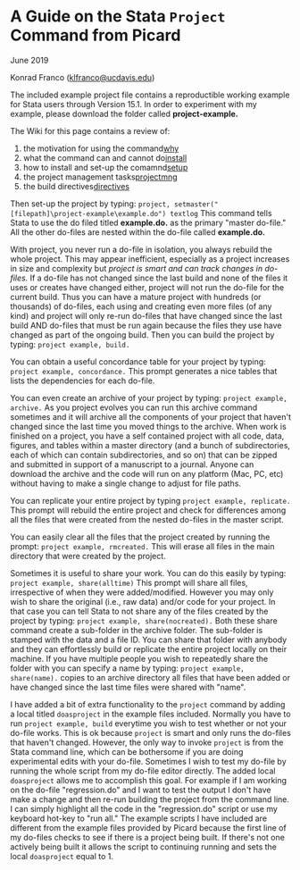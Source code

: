 # A Guide on the Stata `Project` Command from Picard

June 2019

Konrad Franco (klfranco@ucdavis.edu)

The included example project file contains a reproductible working example for Stata users through Version 15.1.
In order to experiment with my example, please download the folder called **project-example.**


The Wiki for this page contains a review of: 
  1. the motivation for using the command[why]
  2. what the command can and cannot do[install]
  3. how to install and set-up the comamnd[setup]
  4. the project management tasks[projectmng]
  5. the build directives[directives]
  
Then set-up the project by typing: `project, setmaster("[filepath]\project-example\example.do") textlog`
This command tells Stata to use the do filed titled **example.do.** as the primary "master do-file." All the other do-files are nested within the do-file called **example.do.**

With project, you never run a do-file in isolation, you always rebuild the whole project. This may appear inefficient, especially as a project increases in size and complexity but *project is smart and can track changes in do-files.* If a do-file has not changed since the last build and none of the files it uses or creates have changed either, project will not run the do-file for the current build. Thus you can have a mature project with hundreds (or thousands) of do-files, each using and creating even more files (of any kind) and project will only re-run do-files that have changed since the last build AND do-files that must be run again because the files they use have changed as part of the ongoing build.
Then you can build the project by typing: `project example, build.` 

You can obtain a useful concordance table for your project by typing: `project example, concordance.` 
This prompt generates a nice tables that lists the dependencies for each do-file.

You can even create an archive of your project by typing: `project example, archive.`
As you project evolves you can run this archive command sometimes and it will archive all the components of your project that haven't changed since the last time you moved things to the archive. When work is finished on a project, you have a self contained project with all code, data, figures, and tables within a master directory (and a bunch of subdirectories, each of which can contain subdirectories, and so on) that can be zipped and submitted in support of a manuscript to a journal. Anyone can download the archive and the code will run on any platform (Mac, PC, etc) without having to make a single change to adjust for file paths.

You can replicate your entire project by typing `project example, replicate.` 
This prompt will rebuild the entire project and check for differences among all the files that were created from the nested do-files in the master script. 

You can easily clear all the files that the project created by running the prompt: `project example, rmcreated.` This will erase all files in the main directory that were created by the project. 

Sometimes it is useful to share your work. You can do this easily by typing: `project example, share(alltime)` This prompt will share all files, irrespective of when they were added/modified. However you may only wish to share the original (i.e., raw data) and/or code for your project. In that case you can tell Stata to not share any of the files created by the project by typing: `project example, share(nocreated).` Both these share command create a sub-folder in the archive folder. The sub-folder is stamped with the data and a file ID. You can share that folder with anybody and they can effortlessly build or replicate the entire project locally on their machine. If you have multiple people you wish to repeatedly share the folder with you can specify a name by typing: `project example, share(name).` copies to an archive directory all files that have been added or have changed since the last time files were shared with "name". 

I have added a bit of extra functionality to the `project` command by adding a local titled `doasproject` in the example files included. Normally you have to run `project example, build` everytime you wish to test whether or not your do-file works. This is ok because `project` is smart and only runs the do-files that haven't changed. However, the only way to invoke `project` is from the Stata command line, which can be bothersome if you are doing experimental edits with your do-file. Sometimes I wish to test my do-file by running the whole script from my do-file editor directly. The added local `doasproject` allows me to accomplish this goal. For example if I am working on the do-file "regression.do" and I want to test the output I don't have make a change and then re-run building the project from the command line. I can simply highlight all the code in the "regression.do" script or use my keyboard hot-key to "run all." The example scripts I have included are different from the example files provided by Picard because the first line of my do-files checks to see if there is a project being built. If there's not one actively being built it allows the script to continuing running and sets the local `doasproject` equal to 1. 

[why]: https://github.com/klfranco/project-stata-explainer/wiki/Project-management-tasks
[install]: https://github.com/klfranco/project-stata-explainer/wiki/Install
[setup]: https://github.com/klfranco/project-stata-explainer/wiki/Setting-up-a-project-and-managing-others
[projectmng]: https://github.com/klfranco/project-stata-explainer/wiki/Setting-up-a-project-and-managing-others
[directives]: https://github.com/klfranco/project-stata-explainer/wiki/Build-directives
